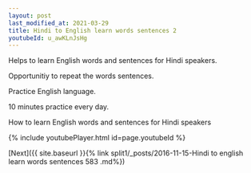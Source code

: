 ```yaml
---
layout: post
last_modified_at: 2021-03-29
title: Hindi to English learn words sentences 2 
youtubeId: u_awKLnJsHg
---
```

 
 
Helps to learn English words and sentences for Hindi speakers.

Opportunitiy to repeat the words sentences. 

Practice English language. 
 
10 minutes practice every day. 
 
How to learn English words and sentences for Hindi speakers 
 
{% include youtubePlayer.html id=page.youtubeId %}
 
 
[Next]({{ site.baseurl }}{% link  split1/_posts/2016-11-15-Hindi to english learn words sentences 583 .md%})
 
